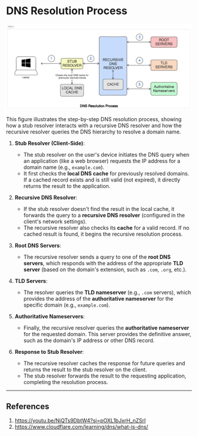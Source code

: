 # DNS Resolution Process

![DNS Resolution Process](assets\DNSResolutionProcess.png)

This figure illustrates the step-by-step DNS resolution process, showing how a stub resolver interacts with a recursive DNS resolver and how the recursive resolver queries the DNS hierarchy to resolve a domain name.

1. **Stub Resolver (Client-Side)**:  
   - The stub resolver on the user's device initiates the DNS query when an application (like a web browser) requests the IP address for a domain name (e.g., `example.com`).  
   - It first checks the **local DNS cache** for previously resolved domains. If a cached record exists and is still valid (not expired), it directly returns the result to the application.

2. **Recursive DNS Resolver**:  
   - If the stub resolver doesn't find the result in the local cache, it forwards the query to a **recursive DNS resolver** (configured in the client's network settings).  
   - The recursive resolver also checks its **cache** for a valid record. If no cached result is found, it begins the recursive resolution process.

3. **Root DNS Servers**:  
   - The recursive resolver sends a query to one of the **root DNS servers**, which responds with the address of the appropriate **TLD server** (based on the domain's extension, such as `.com`, `.org`, etc.).

4. **TLD Servers**:  
   - The resolver queries the **TLD nameserver** (e.g., `.com` servers), which provides the address of the **authoritative nameserver** for the specific domain (e.g., `example.com`).

5. **Authoritative Nameservers**:  
   - Finally, the recursive resolver queries the **authoritative nameserver** for the requested domain. This server provides the definitive answer, such as the domain's IP address or other DNS record.

6. **Response to Stub Resolver**:  
   - The recursive resolver caches the response for future queries and returns the result to the stub resolver on the client.  
   - The stub resolver forwards the result to the requesting application, completing the resolution process.

---
## References 
1. https://youtu.be/NiQTs9DbtW4?si=pOXL1bJxrH_nZSrl
2. https://www.cloudflare.com/learning/dns/what-is-dns/